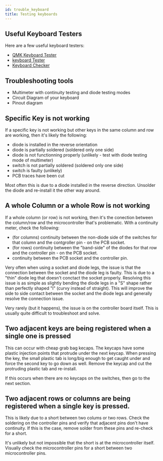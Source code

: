 ```yaml
---
id: trouble_keyboard
title: Testing keyboards
---
```


## Useful Keyboard Testers
Here are a few useful keyboard testers:

* [QMK Keyboard Tester](https://config.qmk.fm/#/test)
* [keyboard Tester](https://www.keyboardtester.com/)
* [Keyboard Checker](https://keyboardchecker.com/)


## Troubleshooting tools

* Multimeter with continuity testing and diode testing modes
* Circuit Diagram of your keyboard
* Pinout diagram

## Specific Key is not working

If a specific key is not working but other keys in the same column and row are working, then it's likely the following:

* diode is installed in the reverse orientation
* diode is partially soldered (soldered only one side)
* diode is not functionning properly (unlikely - test with diode testing mode of multimeter)
* switch is not partially soldered (soldered only one side)
* switch is faulty (unlikely)
* PCB traces have been cut

Most often this is due to a diode installed in the reverse direction.  Unsolder the diode and re-install it the other way around.

## A whole Column or a whole Row is not working

If a whole column (or row) is not working, then it's the conection between the column/row and the microcontroller that's problematic.
With a continuity meter, check the following:

* (for columns) continuity between the non-diode side of the switches for that column and the contgroller pin - on the PCB socket.
* (for rows) continuity between the "band-side" of the diodes for that row and the controller pin - on the PCB socket.
* continuity between the PCB socket and the controller pin.

Very often when using a socket and diode legs, the issue is that the connection between the socket and the diode leg is faulty.  This is due to a "thin" diode leg that doesn't conctact the socket properly.
Resolving this issue is as simple as slightly bending the diode legs in a "S" shape rather than perfectly shaped "I" (curvy instead of straight).  This will improve the side to side contact between the socket and the diode legs and generally resolve the connection issue.

Very rarely (but it happens), the issue is on the controller board itself. This is usually quite difficult to troubleshoot and solve.

## Two adjacent keys are being registered when a single one is pressed

This can occur with cheap grab bag kecaps.  The keycaps have some plastic injection points that protrude under the next keycap.  When pressing the key, the small plastic tab is long/big enough to get caught under and force the second key to go down as well.
Remove the keycap and cut the protruding plastic tab and re-install.  

If this occurs when there are no keycaps on the switches, then go to the next section.

## Two adjacent rows or columns are being registered when a single key is pressed.

This is likely due to a short between two colums or two rows.  Check the soldering on the controller pins and verify that adjacent pins don't have continuity.  If this is the case, remove solder from these pins and re-check for a short.

It's unlikely but not impossible that the short is at the microcontroller itself. Visually check the microcontroller pins for a short between two microcontroller pins.

